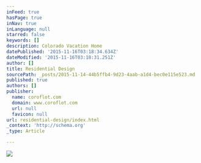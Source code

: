 ```yaml
---
inFeed: true
hasPage: true
inNav: true
inLanguage: null
starred: false
keywords: []
description: Colorado Vacation Home
datePublished: '2015-11-16T03:18:34.634Z'
dateModified: '2015-11-16T03:18:31.251Z'
author: []
title: Residential Design
sourcePath: _posts/2015-11-14-44b5ffb4-9d23-4aab-a1d4-bec0e115e523.md
published: true
authors: []
publisher:
  name: coroflot.com
  domain: www.coroflot.com
  url: null
  favicon: null
url: residential-design/index.html
_context: 'http://schema.org'
_type: Article

---
```

![](http://s3images.coroflot.com/user_files/individual_files/327436_8metugvgo05_57mxfcaffmmhm.png)